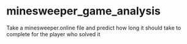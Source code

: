 # minesweeper_game_analysis
Take a minesweeper.online file and predict how long it should take to complete for the player who solved it
